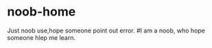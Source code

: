# noob-home
Just noob use,hope someone point out error.
#I am a noob, who hope someone hlep me learn.
